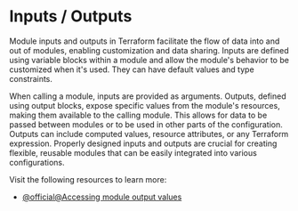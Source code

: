 # Inputs / Outputs

Module inputs and outputs in Terraform facilitate the flow of data into and out of modules, enabling customization and data sharing. Inputs are defined using variable blocks within a module and allow the module's behavior to be customized when it's used. They can have default values and type constraints. 

When calling a module, inputs are provided as arguments. Outputs, defined using output blocks, expose specific values from the module's resources, making them available to the calling module. This allows for data to be passed between modules or to be used in other parts of the configuration. Outputs can include computed values, resource attributes, or any Terraform expression. Properly designed inputs and outputs are crucial for creating flexible, reusable modules that can be easily integrated into various configurations.

Visit the following resources to learn more:

- [@official@Accessing module output values](https://developer.hashicorp.com/terraform/language/modules/syntax#accessing-module-output-values)